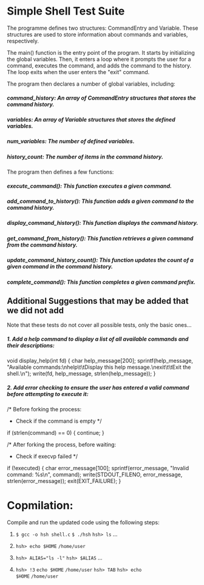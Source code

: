 # Simple Shell Test Suite

The programme defines two structures: CommandEntry and Variable.
These structures are used to store information about commands and variables, respectively.

The main() function is the entry point of the program. It starts by initializing the global variables. Then, it enters a loop where it prompts the user for a command, executes the command, and adds the command to the history. The loop exits when the user enters the "exit" command.

The program then declares a number of global variables, including:
##### command_history: An array of CommandEntry structures that stores the command history.

##### variables: An array of Variable structures that stores the defined variables.

##### num_variables: The number of defined variables.

##### history_count: The number of items in the command history.

The program then defines a few functions:

##### execute_command(): This function executes a given command.
##### add_command_to_history(): This function adds a given command to the command history.
##### display_command_history(): This function displays the command history.
##### get_command_from_history(): This function retrieves a given command from the command history.
##### update_command_history_count(): This function updates the count of a given command in the command history.
##### complete_command(): This function completes a given command prefix.

## Additional Suggestions that may be added that we did not add

Note that these tests do not cover all possible tests, only the basic ones...
##### 1. Add a help command to display a list of all available commands and their descriptions:

void display_help(int fd) {
    char help_message[200];
    sprintf(help_message, "Available commands:\nhelp\t\tDisplay this help message.\nexit\t\tExit the shell.\n");
    write(fd, help_message, strlen(help_message));
}



##### 2. Add error checking to ensure the user has entered a valid command before attempting to execute it:

/* Before forking the process:
 * Check if the command is empty
 */

if (strlen(command) == 0) {
    continue;
}

/* After forking the process, before waiting:
 * Check if execvp failed
 */

if (!executed) {
    char error_message[100];
    sprintf(error_message, "Invalid command: %s\n", command);
    write(STDOUT_FILENO, error_message, strlen(error_message));
    exit(EXIT_FAILURE);
}


# Copmilation:
Compile and run the updated code using the following steps:

1. <code>$ gcc -o hsh shell.c</code>
<code>$ ./hsh</code>
<code>hsh> ls</code>
...

2. <code>hsh> echo $HOME</code>
<code>/home/user</code>

3. <code>hsh> ALIAS="ls -l"</code>
<code>hsh> $ALIAS</code>
...

4. <code>hsh> !3</code>
<code>echo $HOME</code>
<code>/home/user</code>
<code>hsh> TAB<tab></code>
<code>hsh> echo $HOME</code>
<code>/home/user</code>
